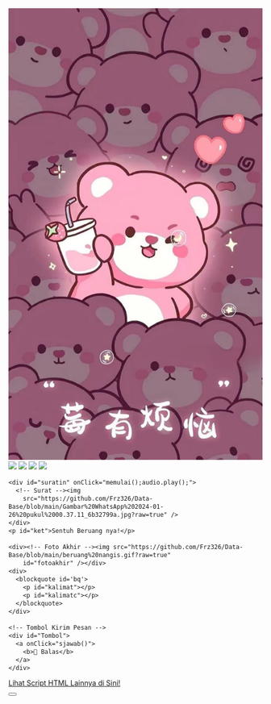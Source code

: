<html>
<meta charset='UTF-8' />
<meta content='width=device-width, initial-scale=1, user-scalable=1, minimum-scale=1, maximum-scale=5'
  name='viewport' />
<meta content='IE=edge' http-equiv='X-UA-Compatible' />

<script src="https://cdn.jsdelivr.net/npm/sweetalert2@11.0.19/dist/sweetalert2.all.min.js"></script>
<script src="https://unpkg.com/typeit@8.7.0/dist/index.umd.js"></script>
<link href="https://htmlku.com/dariku/style.css" rel="stylesheet" type="text/css" />

<head>
  <title>Makasih Ayang Mila❤</title>
</head>

<body>

  <div id="bodyblur">
    <!-- Wallpaper / Background --><img
      src="https://github.com/Frz326/Data-Base/blob/main/Gambar%20WhatsApp%202024-01-25%20pukul%2015.45.09_c546195c.jpg?raw=true"
      id="wallpaper" />
  </div>

  <div class="kumpulanstiker">
    <!-- Stiker untuk Konten -->
    <img src="https://htmlku.com/0/panda/pusn.gif" id="fotoakhir1" />
    <img src="https://feeldreams.github.io/mndkat.gif" id="fotoakhir2" />
    <img src="https://i.ibb.co/xGc2wBh/cartoons.gif" id="fotoakhir3" />
    <img src="https://htmlku.com/0/panda/gemoy.gif" id="fotoakhir4" />
  </div>

  <div id='Content'>

    <div id="suratin" onClick="memulai();audio.play();">
      <!-- Surat --><img
        src="https://github.com/Frz326/Data-Base/blob/main/Gambar%20WhatsApp%202024-01-26%20pukul%2000.37.11_6b32799a.jpg?raw=true" />
    </div>
    <p id="ket">Sentuh Beruang nya!</p>

    <div><!-- Foto Akhir --><img src="https://github.com/Frz326/Data-Base/blob/main/beruang%20nangis.gif?raw=true"
        id="fotoakhir" /></div>
    <div>
      <blockquote id='bq'>
        <p id="kalimat"></p>
        <p id="kalimatc"></p>
      </blockquote>
    </div>

    <!-- Tombol Kirim Pesan -->
    <div id="Tombol">
      <a onClick="sjawab()">
        <b>💌 Balas</b>
      </a>
    </div>

  </div>

  <div class='sticky-ad' id='sticky-ad'>
    <div class='adB'><a rel="dofollow" href='https://bit.ly/htmlfeeldream'>Lihat Script HTML Lainnya di Sini!</a></div>
    <button aria-label='Close this ad' class='sticky-ad-close-button' onclick='hilangkan();' />
  </div>

  <script src="https://htmlku.com/dariku/script.js"></script>

  <!-- Ganti Kata², Foto, Lagu di bawah ya
1) Upload foto ke https://postimages.org
     buat dapetin linknya
2) Ganti Lagu Upload ke replit.com
     atau bisa juga ke mailboxdrive.com -->

  <script type="text/javascript">
    async function jawab() { await swals.fire('Kirim pesan ke WhatsApp aku, ya!'); window.location = "" + pesanwhatsapp; }

    async function pertama() {
      audio = new Audio('https://feeldreams.github.io/audio/nightchanges.mp3'); setTimeout(showDiv, 100);
    } pertama();


    async function pesan() {
      await swalst.fire({
        title: 'Heyy Mila! 😍',
        imageUrl: '' + fotoakhir1.src,
      });
      await swalst.fire({
        title: 'Makasih Ya!! 😘',
        imageUrl: '' + fotoakhir2.src,
      });
      await swalst.fire({
        title: 'Makasih buat apaa Hayoo?',
        imageUrl: '' + fotoakhir3.src,
      });
      await swalst.fire({
        title: 'Baca sampai akhir ya sayang ❤',
        imageUrl: '' + fotoakhir4.src,
      });

      katangetik = "<b>Aku cuma mau bilang:</b><br><br><i>im very lucky to have you!</i><br>Terimakasih telah bersamaku mau nerima aku apa adanya..<br><br>Dan asal kamu tau gimana beruntungnya aku semenjak deket sama kamu,  dengan kamu yang sederhana tapi kamu selalu punya cara buat aku tersenyum, bahkan dari hal kecil yang belum pernah aku dapatkan sebelumnya... <br><br>Terimakasih banyak yaa 🙂, <br>Dari kamu aku merasa dihargai..<333333";
      katangetik2 = "<i>I Love uuuu 💞🤍💝❣️</i>";

      pesanwhatsapp = "ilvyou too 💞🤍💝❣️";
      setTimeout(kpemb, 200);
    }
  </script>
</body>

</html>
